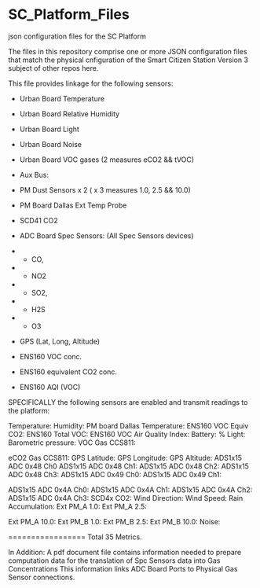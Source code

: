 # SC_Platform_Files
json configuration files for the SC Platform

The files in this repository comprise one or more JSON configuration files that match the physical cnfiguration of the 
Smart Citizen Station Version 3 subject of other repos here.

This file provides linkage for the following sensors:

- Urban Board Temperature
- Urban Board Relative Humidity
- Urban Board Light
- Urban Board Noise
- Urban Board VOC gases (2 measures eCO2 && tVOC)

- Aux Bus:
- PM Dust Sensors x 2 ( x 3 measures 1.0, 2.5 && 10.0)
- PM Board Dallas Ext Temp Probe
- SCD41 CO2
- ADC Board Spec Sensors: (All Spec Sensors devices)
- - CO,
- - NO2
- - SO2,
- - H2S
- - O3

- GPS (Lat, Long, Altitude)

- ENS160 VOC conc.
- ENS160 equivalent CO2 conc.
- ENS160 AQI (VOC)


SPECIFICALLY the following sensors are enabled and transmit readings to the platform:

Temperature: 
Humidity: 
PM board Dallas Temperature: 
ENS160 VOC Equiv CO2: 
ENS160 Total VOC: 
ENS160 VOC Air Quality Index:
Battery:  %
Light: 
Barometric pressure: 
VOC Gas CCS811:

eCO2 Gas CCS811: 
GPS Latitude: 
GPS Longitude:
GPS Altitude: 
ADS1x15 ADC 0x48 Ch0
ADS1x15 ADC 0x48 Ch1:
ADS1x15 ADC 0x48 Ch2: 
ADS1x15 ADC 0x48 Ch3: 
ADS1x15 ADC 0x49 Ch0:
ADS1x15 ADC 0x49 Ch1: 

ADS1x15 ADC 0x4A Ch0: 
ADS1x15 ADC 0x4A Ch1: 
ADS1x15 ADC 0x4A Ch2: 
ADS1x15 ADC 0x4A Ch3: 
SCD4x CO2: 
Wind Direction: 
Wind Speed: 
Rain Accumulation: 
Ext PM_A 1.0: 
Ext PM_A 2.5: 

Ext PM_A 10.0: 
Ext PM_B 1.0: 
Ext PM_B 2.5: 
Ext PM_B 10.0:
Noise:

=================
Total 35 Metrics.

In Addition: A pdf document file contains information needed to prepare computation data for the translation of Spc Sensors data into Gas Concentrations
This information links ADC Board Ports to Physical Gas Sensor connections.


